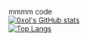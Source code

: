 mmmm code  
[![0xol's GitHub stats](https://github-readme-stats.vercel.app/api?username=0xol)](https://github.com/anuraghazra/github-readme-stats)  
[![Top Langs](https://github-readme-stats.vercel.app/api/top-langs/?username=0xol&layout=compact)](https://github.com/anuraghazra/github-readme-stats)  
